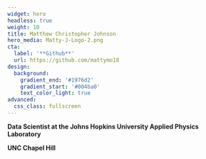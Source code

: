 ```yaml
---
widget: hero
headless: true
weight: 10
title: Matthew Christopher Johnson
hero_media: Matty-J-Logo-2.png
cta:
  label: '**Github**'
  url: https://github.com/mattymo18
design:
  background:
    gradient_end: '#1976d2'
    gradient_start: '#004ba0'
    text_color_light: true
advanced:
  css_class: fullscreen
---
```


**Data Scientist at the Johns Hopkins University Applied Physics Laboratory**

**UNC Chapel Hill**
